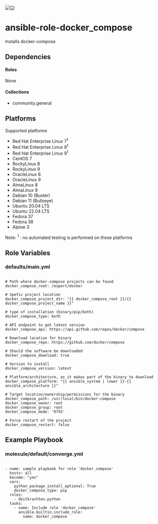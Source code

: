 [![CI](https://github.com/de-it-krachten/ansible-role-docker_compose/workflows/CI/badge.svg?event=push)](https://github.com/de-it-krachten/ansible-role-docker_compose/actions?query=workflow%3ACI)


# ansible-role-docker_compose

Installs docker-compose



## Dependencies

#### Roles
None

#### Collections
- community.general

## Platforms

Supported platforms

- Red Hat Enterprise Linux 7<sup>1</sup>
- Red Hat Enterprise Linux 8<sup>1</sup>
- Red Hat Enterprise Linux 9<sup>1</sup>
- CentOS 7
- RockyLinux 8
- RockyLinux 9
- OracleLinux 8
- OracleLinux 9
- AlmaLinux 8
- AlmaLinux 9
- Debian 10 (Buster)
- Debian 11 (Bullseye)
- Ubuntu 20.04 LTS
- Ubuntu 22.04 LTS
- Fedora 37
- Fedora 38
- Alpine 3

Note:
<sup>1</sup> : no automated testing is performed on these platforms

## Role Variables
### defaults/main.yml
<pre><code>
# Path where docker-compose projects can be found
docker_compose_root: /export/docker

# Spefic project location
docker_compose_project_dir: "{{ docker_compose_root }}/{{ docker_compose_project_name }}"

# type of installation (binary/pip/both)
docker_compose_type: both

# API endpoint to get latest version
docker_compose_api: https://api.github.com/repos/docker/compose

# Download location for binary
docker_compose_repo: https://github.com/docker/compose

# Should the software be downloaded
docker_compose_download: true

# Version to install
docker_compose_version: latest

# Platform/architecture, as it makes part of the binary to download
docker_compose_platform: "{{ ansible_system | lower }}-{{ ansible_architecture }}"

# Target location/ownership/permissions for the binary
docker_compose_path: /usr/local/bin/docker-compose
docker_compose_owner: root
docker_compose_group: root
docker_compose_mode: '0755'

# Force restart of the project
docker_compose_restart: false
</pre></code>




## Example Playbook
### molecule/default/converge.yml
<pre><code>
- name: sample playbook for role 'docker_compose'
  hosts: all
  become: "yes"
  vars:
    python_package_install_optional: True
    docker_compose_type: pip
  roles:
    - deitkrachten.python
  tasks:
    - name: Include role 'docker_compose'
      ansible.builtin.include_role:
        name: docker_compose
</pre></code>

